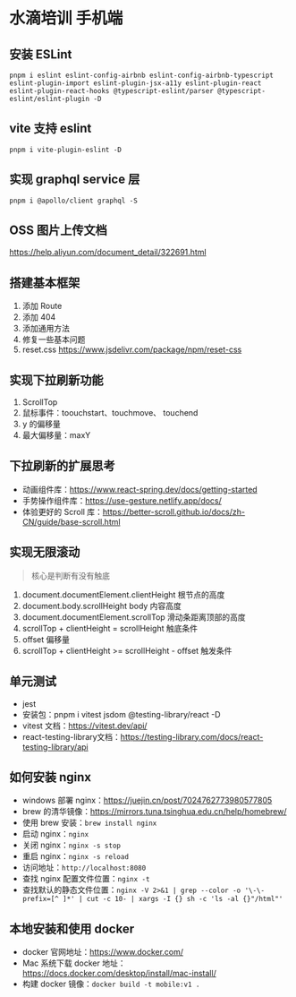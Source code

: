 # 水滴培训 手机端

## 安装 ESLint
`pnpm i eslint eslint-config-airbnb eslint-config-airbnb-typescript eslint-plugin-import eslint-plugin-jsx-a11y eslint-plugin-react eslint-plugin-react-hooks @typescript-eslint/parser @typescript-eslint/eslint-plugin -D`

## vite 支持 eslint
`pnpm i vite-plugin-eslint -D`

## 实现 graphql service 层
`pnpm i @apollo/client graphql -S`

## OSS 图片上传文档
https://help.aliyun.com/document_detail/322691.html

## 搭建基本框架
1. 添加 Route
2. 添加 404 
3. 添加通用方法
4. 修复一些基本问题
5. reset.css https://www.jsdelivr.com/package/npm/reset-css

## 实现下拉刷新功能
1. ScrollTop
2. 鼠标事件：toouchstart、touchmove、 touchend
3. y 的偏移量
4. 最大偏移量：maxY

## 下拉刷新的扩展思考
- 动画组件库：https://www.react-spring.dev/docs/getting-started
- 手势操作组件库：https://use-gesture.netlify.app/docs/
- 体验更好的 Scroll 库：https://better-scroll.github.io/docs/zh-CN/guide/base-scroll.html

## 实现无限滚动
> 核心是判断有没有触底
1. document.documentElement.clientHeight 根节点的高度
2. document.body.scrollHeight body 内容高度
3. document.documentElement.scrollTop 滑动条距离顶部的高度
4. scrollTop + clientHeight = scrollHeight 触底条件
5. offset 偏移量
6. scrollTop + clientHeight >= scrollHeight - offset 触发条件

## 单元测试
- jest
- 安装包：pnpm i vitest jsdom @testing-library/react -D
- vitest 文档：https://vitest.dev/api/
- react-testing-library文档：https://testing-library.com/docs/react-testing-library/api

## 如何安装 nginx
- windows 部署 nginx：https://juejin.cn/post/7024762773980577805
- brew 的清华镜像：https://mirrors.tuna.tsinghua.edu.cn/help/homebrew/
- 使用 brew 安装：`brew install nginx`
- 启动 nginx：`nginx`
- 关闭 nginx：`nginx -s stop`
- 重启 nginx：`nginx -s reload`
- 访问地址：`http://localhost:8080`
- 查找 nginx 配置文件位置：`nginx -t`
- 查找默认的静态文件位置：`nginx -V 2>&1 | grep --color -o '\-\-prefix=[^ ]*' | cut -c 10- | xargs -I {} sh -c 'ls -al {}"/html"'`

## 本地安装和使用 docker
- docker 官网地址：https://www.docker.com/
- Mac 系统下载 docker 地址：https://docs.docker.com/desktop/install/mac-install/
- 构建 docker 镜像：`docker build -t mobile:v1 .`
